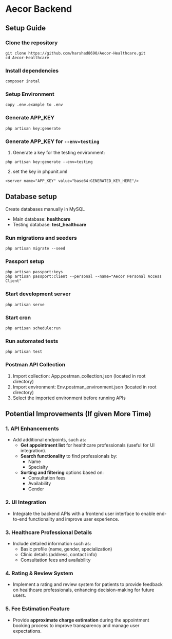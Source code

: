 # Aecor Backend

## Setup Guide

### Clone the repository
```
git clone https://github.com/harshad8690/Aecor-Healthcare.git
cd Aecor-Healthcare
```
### Install dependencies
```
composer instal
```
### Setup Environment
```
copy .env.example to .env
```
### Generate APP_KEY
```
php artisan key:generate
```
### Generate APP_KEY for `--env=testing`
1. Generate a key for the testing environment:
```
php artisan key:generate --env=testing
```
2. set the key in phpunit.xml 
```
<server name="APP_KEY" value="base64:GENERATED_KEY_HERE"/>
```
## Database setup
Create databases manually in MySQL
- Main database: **healthcare**
- Testing database: **test_healthcare**

### Run migrations and seeders
```
php artisan migrate --seed
```
### Passport setup
```
php artisan passport:keys
php artisan passport:client --personal --name="Aecor Personal Access Client"
```
### Start development server
```
php artisan serve
```
### Start cron
```
php artisan schedule:run
```
### Run automated tests
```
php artisan test
```
### Postman API Collection
1. Import collection: App.postman_collection.json (located in root directory)
2. Import environment: Env.postman_environment.json (located in root directory)
3. Select the imported environment before running APIs

## Potential Improvements (If given More Time)

### 1. API Enhancements
- Add additional endpoints, such as:
  - **Get appointment list** for healthcare professionals (useful for UI integration).
  - **Search functionality** to find professionals by:
    - Name
    - Specialty
  - **Sorting and filtering** options based on:
    - Consultation fees
    - Availability
    - Gender

### 2. UI Integration
- Integrate the backend APIs with a frontend user interface to enable end-to-end functionality and improve user experience.

### 3. Healthcare Professional Details
- Include detailed information such as:
  - Basic profile (name, gender, specialization)
  - Clinic details (address, contact info)
  - Consultation fees and availability

### 4. Rating & Review System
- Implement a rating and review system for patients to provide feedback on healthcare professionals, enhancing decision-making for future users.

### 5. Fee Estimation Feature
- Provide **approximate charge estimation** during the appointment booking process to improve transparency and manage user expectations.

